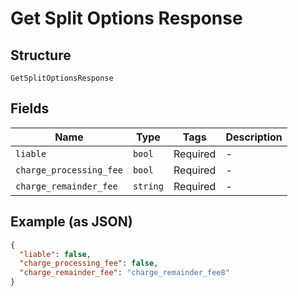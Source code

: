 
# Get Split Options Response

## Structure

`GetSplitOptionsResponse`

## Fields

| Name | Type | Tags | Description |
|  --- | --- | --- | --- |
| `liable` | `bool` | Required | - |
| `charge_processing_fee` | `bool` | Required | - |
| `charge_remainder_fee` | `string` | Required | - |

## Example (as JSON)

```json
{
  "liable": false,
  "charge_processing_fee": false,
  "charge_remainder_fee": "charge_remainder_fee8"
}
```

